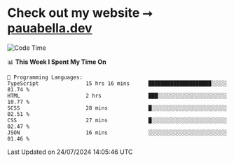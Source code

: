 # Check out my website ⭢ [pauabella.dev](https://pauabella.dev)

<!--START_SECTION:waka-->
![Code Time](http://img.shields.io/badge/Code%20Time-3%2C594%20hrs%204%20mins-blue)

📊 **This Week I Spent My Time On** 

```text
💬 Programming Languages: 
TypeScript               15 hrs 16 mins      ████████████████████░░░░░   81.74 % 
HTML                     2 hrs               ███░░░░░░░░░░░░░░░░░░░░░░   10.77 % 
SCSS                     28 mins             █░░░░░░░░░░░░░░░░░░░░░░░░   02.51 % 
CSS                      27 mins             █░░░░░░░░░░░░░░░░░░░░░░░░   02.47 % 
JSON                     16 mins             ░░░░░░░░░░░░░░░░░░░░░░░░░   01.46 % 
```


 Last Updated on 24/07/2024 14:05:46 UTC
<!--END_SECTION:waka-->
